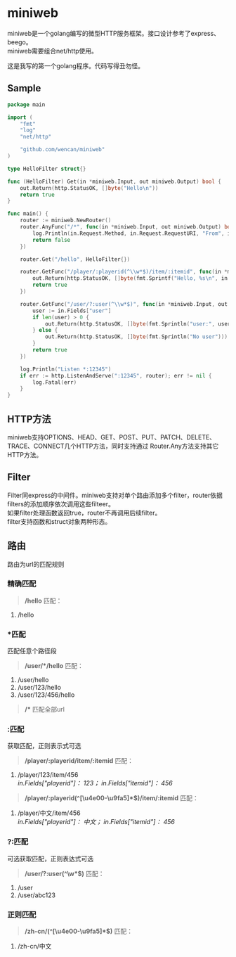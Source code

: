 # miniweb

miniweb是一个golang编写的微型HTTP服务框架。接口设计参考了express、beego。  
miniweb需要组合net/http使用。

这是我写的第一个golang程序。代码写得丑勿怪。

## Sample
~~~ go
package main

import (
    "fmt"
    "log"
    "net/http"

    "github.com/wencan/miniweb"
)

type HelloFilter struct{}

func (HelloFilter) Get(in *miniweb.Input, out miniweb.Output) bool {
    out.Return(http.StatusOK, []byte("Hello\n"))
    return true
}

func main() {
    router := miniweb.NewRouter()
    router.AnyFunc("/*", func(in *miniweb.Input, out miniweb.Output) bool {
        log.Println(in.Request.Method, in.Request.RequestURI, "From", in.Request.RemoteAddr)
        return false
    })

    router.Get("/hello", HelloFilter{})

    router.GetFunc("/player/:playerid(^\\w*$)/item/:itemid", func(in *miniweb.Input, out miniweb.Output) bool {
        out.Return(http.StatusOK, []byte(fmt.Sprintf("Hello, %s\n", in.Fields["playerid"])))
        return true
    })

    router.GetFunc("/user/?:user(^\\w*$)", func(in *miniweb.Input, out miniweb.Output) bool {
        user := in.Fields["user"]
        if len(user) > 0 {
            out.Return(http.StatusOK, []byte(fmt.Sprintln("user:", user)))
        } else {
            out.Return(http.StatusOK, []byte(fmt.Sprintln("No user")))
        }
        return true
    })

    log.Println("Listen *:12345")
    if err := http.ListenAndServe(":12345", router); err != nil {
        log.Fatal(err)
    }
}
~~~

## HTTP方法
miniweb支持OPTIONS、HEAD、GET、POST、PUT、PATCH、DELETE、TRACE、CONNECT几个HTTP方法，同时支持通过 Router.Any方法支持其它HTTP方法。

## Filter
Filter同express的中间件。miniweb支持对单个路由添加多个filter，router依据filters的添加顺序依次调用这些filteer。  
如果filter处理函数返回true，router不再调用后续filter。  
filter支持函数和struct对象两种形态。

## 路由
路由为url的匹配规则
### 精确匹配
>__/hello__ 匹配：  
1. /hello

### *匹配
匹配任意个路径段
>__/user/*/hello__ 匹配：  
1. /user/hello  
2. /user/123/hello  
3. /user/123/456/hello  

>__/*__ 匹配全部url

### :匹配
获取匹配，正则表示式可选
>__/player/:playerid/item/:itemid__ 匹配：  
1. /player/123/item/456    
_in.Fields["playerid"]： 123； in.Fields["itemid"]： 456_  

>__/player/:playerid(\^[\u4e00-\u9fa5]*$)/item/:itemid__ 匹配：  
1. /player/中文/item/456  
_in.Fields["playerid"]： 中文； in.Fields["itemid"]： 456_  

### ?:匹配
可选获取匹配，正则表达式可选
>__/user/?:user(\^\\w*$)__ 匹配：  
1. /user  
2. /user/abc123  

### 正则匹配
>__/zh-cn/(\^[\u4e00-\u9fa5]*$)__ 匹配：  
1. /zh-cn/中文  